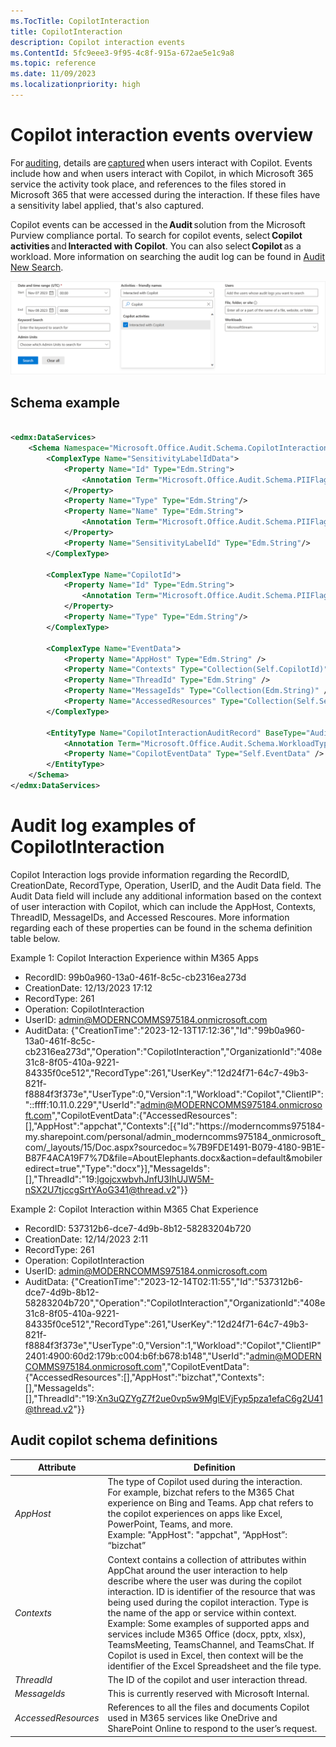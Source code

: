 ```yaml
---
ms.TocTitle: CopilotInteraction
title: CopilotInteraction
description: Copilot interaction events
ms.ContentId: 5fc9eee3-9f95-4c8f-915a-672ae5e1c9a8
ms.topic: reference
ms.date: 11/09/2023
ms.localizationpriority: high
---
```



# Copilot interaction events overview

For [auditing](/purview/audit-solutions-overview), details are [captured](/purview/audit-log-activities#copilot-activities) when users interact with Copilot. Events include how and when users interact with Copilot, in which Microsoft 365 service the activity took place, and references to the files stored in Microsoft 365 that were accessed during the interaction. If these files have a sensitivity label applied, that's also captured.  

Copilot events can be accessed in the **Audit** solution from the Microsoft Purview compliance portal. To search for copilot events, select **Copilot activities** and **Interacted with Copilot**. You can also select **Copilot** as a workload. More information on searching the audit log can be found in [Audit New Search](/purview/audit-new-search).  

![audit search copilot interaction dialog box](images/audit-search-copilot-interaction.png)

## Schema example

```xml

<edmx:DataServices>
    <Schema Namespace="Microsoft.Office.Audit.Schema.CopilotInteraction" xmlns="http://docs.oasis-open.org/odata/ns/edm">
        <ComplexType Name="SensitivityLabelIdData">
            <Property Name="Id" Type="Edm.String">
                <Annotation Term="Microsoft.Office.Audit.Schema.PIIFlag" Bool="true"/>
            </Property>
            <Property Name="Type" Type="Edm.String"/>
            <Property Name="Name" Type="Edm.String">
                <Annotation Term="Microsoft.Office.Audit.Schema.PIIFlag" Bool="true"/>
            </Property>
            <Property Name="SensitivityLabelId" Type="Edm.String"/>
        </ComplexType>

        <ComplexType Name="CopilotId">
            <Property Name="Id" Type="Edm.String">
                <Annotation Term="Microsoft.Office.Audit.Schema.PIIFlag" Bool="true"/>
            </Property>
            <Property Name="Type" Type="Edm.String"/>
        </ComplexType>

        <ComplexType Name="EventData">
            <Property Name="AppHost" Type="Edm.String" />
            <Property Name="Contexts" Type="Collection(Self.CopilotId)" />
            <Property Name="ThreadId" Type="Edm.String" />
            <Property Name="MessageIds" Type="Collection(Edm.String)" />
            <Property Name="AccessedResources" Type="Collection(Self.SensitivityLabelIdData)" />
        </ComplexType>

        <EntityType Name="CopilotInteractionAuditRecord" BaseType="AuditRecord" >
            <Annotation Term="Microsoft.Office.Audit.Schema.WorkloadType" EnumMember="Microsoft.Office.Audit.Schema.WorkloadType/Copilot"/>
            <Property Name="CopilotEventData" Type="Self.EventData" />
        </EntityType>
    </Schema>
</edmx:DataServices>
```
# Audit log examples of CopilotInteraction
Copilot Interaction logs provide information regarding the RecordID, CreationDate, RecordType, Operation, UserID, and the Audit Data field. The Audit Data field will include any additional information based on the context of user interaction with Copilot, which can include the AppHost, Contexts, ThreadID, MessageIDs, and Accessed Rescoures. More information regarding each of these properties can be found in the schema definition table below. 

Example 1: Copilot Interaction Experience within M365 Apps
- RecordID: 99b0a960-13a0-461f-8c5c-cb2316ea273d
- CreationDate: 12/13/2023 17:12
- RecordType: 261
- Operation: CopilotInteraction
- UserID: admin@MODERNCOMMS975184.onmicrosoft.com
- AuditData: {"CreationTime":"2023-12-13T17:12:36","Id":"99b0a960-13a0-461f-8c5c-cb2316ea273d","Operation":"CopilotInteraction","OrganizationId":"408e31c8-8f05-410a-9221-84335f0ce512","RecordType":261,"UserKey":"12d24f71-64c7-49b3-821f-f8884f3f373e","UserType":0,"Version":1,"Workload":"Copilot","ClientIP":"::ffff:10.11.0.229","UserId":"admin@MODERNCOMMS975184.onmicrosoft.com","CopilotEventData":{"AccessedResources":[],"AppHost":"appchat","Contexts":[{"Id":"https:\/\/moderncomms975184-my.sharepoint.com\/personal\/admin_moderncomms975184_onmicrosoft_com\/_layouts\/15\/Doc.aspx?sourcedoc=%7B9FDE1491-B079-4180-9B1E-B87F4ACA19F7%7D&file=AboutElephants.docx&action=default&mobileredirect=true","Type":"docx"}],"MessageIds":[],"ThreadId":"19:lgojcxwbvhJnfU3IhUJW5M-nSX2U7tjccgSrtYAoG341@thread.v2"}}

Example 2: Copilot Interaction within M365 Chat Experience 
- RecordID: 537312b6-dce7-4d9b-8b12-58283204b720
- CreationDate: 12/14/2023 2:11	
- RecordType: 261
- Operation: CopilotInteraction
- UserID: admin@MODERNCOMMS975184.onmicrosoft.com
- AuditData: {"CreationTime":"2023-12-14T02:11:55","Id":"537312b6-dce7-4d9b-8b12-58283204b720","Operation":"CopilotInteraction","OrganizationId":"408e31c8-8f05-410a-9221-84335f0ce512","RecordType":261,"UserKey":"12d24f71-64c7-49b3-821f-f8884f3f373e","UserType":0,"Version":1,"Workload":"Copilot","ClientIP"2401:4900:60d2:179b:c004:b6f:b678:b148","UserId":"admin@MODERNCOMMS975184.onmicrosoft.com","CopilotEventData":{"AccessedResources":[],"AppHost":"bizchat","Contexts":[],"MessageIds":[],"ThreadId":"19:Xn3uQZYgZ7f2ue0vp5w9MglEVjFyp5pza1efaC6g2U41@thread.v2"}}		
## Audit copilot schema definitions

|Attribute |Definition  |
|----------|------------|
|*AppHost*       |The type of Copilot used during the interaction. <br>For example, bizchat refers to the M365 Chat experience on Bing and Teams. App chat refers to the copilot experiences on apps like Excel, PowerPoint, Teams, and more.<br> Example: "AppHost": "appchat", “AppHost”: “bizchat”   |
|*Contexts*     |Context contains a collection of attributes within AppChat around the user interaction to help describe where the user was during the copilot interaction. ID is  identifier of the resource that was being used during the copilot interaction. Type is the name of the app or service within context.  <br>Example: Some examples of supported apps and services include M365 Office (docx, pptx, xlsx), TeamsMeeting, TeamsChannel, and TeamsChat. If Copilot is used in Excel, then context will be the identifier of the Excel Spreadsheet and the file type. |
|*ThreadId*               |The ID of the copilot and user interaction thread.  |
|*MessageIds*            |This is currently reserved with Microsoft Internal. |
|*AccessedResources*     |References to all the files and documents Copilot used in M365 services like OneDrive and SharePoint Online to respond to the user’s request.   |

